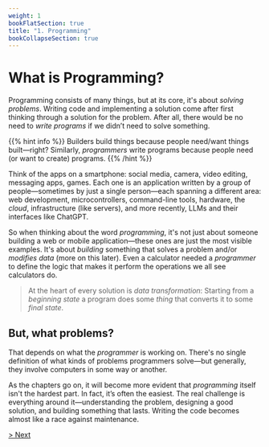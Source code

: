 ```yaml
---
weight: 1
bookFlatSection: true
title: "1. Programming"
bookCollapseSection: true
---
```


# What is Programming?

Programming consists of many things, but at its core, it's about *solving problems*. Writing code and implementing a solution come after first thinking through a solution for the problem. After all, there would be no need to *write programs* if we didn’t need to solve something.


{{% hint info %}}
Builders build things because people need/want things built—right? Similarly, *programmers* write programs because people need (or want to create) programs.
{{% /hint %}}

Think of the apps on a smartphone: social media, camera, video editing, messaging apps, games. Each one is an application written by a group of people—sometimes by just a single person—each spanning a different area: web development, microcontrollers, command-line tools, hardware, the *cloud*, infrastructure (like servers), and more recently, LLMs and their interfaces like ChatGPT.

So when thinking about the word *programming*, it's not just about someone building a web or mobile application—these ones are just the most visible examples. It's about *building* something that solves a problem and/or *modifies data* (more on this later). Even a calculator needed a *programmer* to define the logic that makes it perform the operations we all see calculators do.

> At the heart of every solution is *data transformation*: Starting from a *beginning state* a program does some *thing* that converts it to some *final state*.

## But, what problems?

That depends on what the *programmer* is working on. There's no single definition of what kinds of problems programmers solve—but generally, they involve computers in some way or another.

As the chapters go on, it will become more evident that *programming* itself isn't the hardest part. In fact, it’s often the easiest. The real challenge is everything around it—understanding the problem, designing a good solution, and building something that lasts. Writing the code becomes almost like a race against maintenance.

[> Next](/programming/programs)

